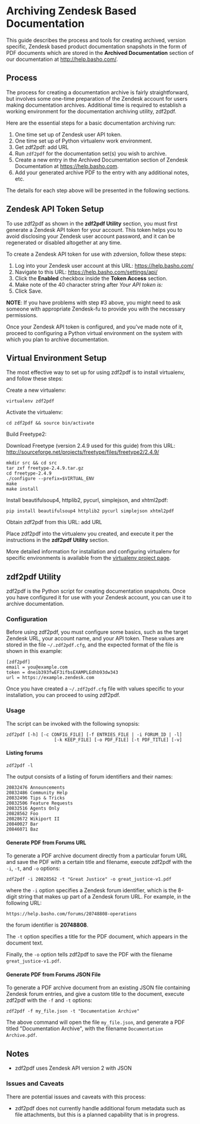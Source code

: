 # Archiving Zendesk Based Documentation

This guide describes the process and tools for creating archived, version
specific, Zendesk based product documentation snapshots in the form of PDF
documents which are stored in the **Archived Documentation** section of our
documentation at http://help.basho.com/.

## Process

The process for creating a documentation archive is fairly straightforward,
but involves some one-time preparation of the Zendesk account for users
making documentation archives. Additional time is required to establish a working environment for the documentation archiving utility, zdf2pdf.

Here are the essential steps for a basic documentation archiving run:

1. One time set up of Zendesk user API token.
2. One time set up of Python virtualenv work environment.
3. Get zdf2pdf: <TODO> add URL
4. Run `zdf2pdf` for the documentation set(s) you wish to archive.
5. Create a new entry in the Archived Documentation section of
Zendesk Documentation at https://help.basho.com.
6. Add your generated archive PDF to the entry with any additional notes, etc.

The details for each step above will be presented in the following sections.

## Zendesk API Token Setup

To use zdf2pdf as shown in the **zdf2pdf Utility** section, you
must first generate a Zendesk API token for your account. This token helps
you to avoid disclosing your Zendesk user account password, and it can be
regenerated or disabled altogether at any time.

To create a Zendesk API token for use with zdversion, follow these steps:

1. Log into your Zendesk user account at this URL: https://help.basho.com/
2. Navigate to this URL: https://help.basho.com/settings/api/
3. Click the **Enabled** checkbox inside the **Token Access** section.
4. Make note of the 40 character string after *Your API token is:*
5. Click Save.

**NOTE**: If you have problems with step #3 above, you might need to ask
someone  with appropriate Zendesk-fu to provide you with the
necessary permissions.

Once your Zendesk API token is configured, and you've made note of it,
proceed to configuring a Python virtual environment on the system with which
you plan to archive documentation.

## Virtual Environment Setup

The most effective way to set up for using zdf2pdf is to install
virtualenv, and follow these steps:

Create a new virtualenv:

    virtualenv zdf2pdf

Activate the virtualenv:

    cd zdf2pdf && source bin/activate

Build Freetype2:

Download Freetype (version 2.4.9 used for this guide) from this URL:
http://sourceforge.net/projects/freetype/files/freetype2/2.4.9/

    mkdir src && cd src
    tar zxf freetype-2.4.9.tar.gz
    cd freetype-2.4.9
    ./configure --prefix=$VIRTUAL_ENV
    make
    make install

Install beautifulsoup4, httplib2, pycurl, simplejson, and xhtml2pdf:

    pip install beautifulsoup4 httplib2 pycurl simplejson xhtml2pdf

Obtain zdf2pdf from this URL: <FIXME> add URL

Place zdf2pdf into the virtualenv you created, and execute it per the
instructions in the **zdf2pdf Utility** section.

More detailed information for installation and configuring virtualenv for
specific environments is available from the
[virtualenv project page](http://pypi.python.org/pypi/virtualenv).

## zdf2pdf Utility

zdf2pdf is the Python script for creating documentation snapshots. Once you have configured it for use with your Zendesk account, you can use it to archive documentation.

### Configuration

Before using zdf2pdf, you must configure some basics, such as the target Zendesk URL, your account name, and your API token. These values are stored in the file `~/.zdf2pdf.cfg`, and the expected format of the file
is shown in this example:

    [zdf2pdf]
    email = you@example.com
    token = dneib393fwEF3ifbsEXAMPLEdhb93dw343
    url = https://example.zendesk.com

Once you have created a `~/.zdf2pdf.cfg` file with values specific to
your installation, you can proceed to using zdf2pdf.

### Usage

The script can be invoked with the following synopsis:

    zdf2pdf [-h] [-c CONFIG_FILE] [-f ENTRIES_FILE | -i FORUM_ID | -l]
                      [-k KEEP_FILE] [-o PDF_FILE] [-t PDF_TITLE] [-v]


#### Listing forums

    zdf2pdf -l

The output consists of a listing of forum identifiers and their names:

    20832476 Announcements
    20832486 Community Help
    20832496 Tips & Tricks
    20832506 Feature Requests
    20832516 Agents Only
    20828562 Foo
    20828672 Wikiport II
    20840027 Bar
    20846071 Baz

#### Generate PDF from Forums URL

To generate a PDF archive document directly from a particular forum URL and save the PDF with a certain title and filename, execute zdf2pdf
with the `-i`, `-t`, and `-o` options:

    zdf2pdf -i 20828562 -t "Great Justice" -o great_justice-v1.pdf

where the `-i` option specifies a Zendesk forum identifier, which is the 8-digit string that makes up part of a Zendesk forum URL. For example, in the
following URL:

    https://help.basho.com/forums/20748808-operations

the forum identifier is **20748808**.

The `-t` option specifies a title for the PDF document, which appears in the document text.

Finally, the `-o` option tells zdf2pdf to save the PDF with the filename `great_justice-v1.pdf`.

#### Generate PDF from Forums JSON File

To generate a PDF archive document from an existing JSON file containing
Zendesk forum entries, and give a custom title to the document,
execute zdf2pdf with the `-f` and `-t` options:

    zdf2pdf -f my_file.json -t "Documentation Archive"

The above command will open the file `my_file.json`, and generate a PDF titled
"Documentation Archive", with the filename `Documentation Archive.pdf`.


## Notes

* zdf2pdf uses Zendesk API version 2 with JSON

### Issues and Caveats

There are potential issues and caveats with this process:

* zdf2pdf does not currently handle additional forum metadata such
as file attachments, but this is a planned capability that is in progress.

